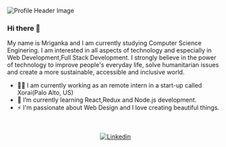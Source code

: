 ![Profile Header Image](https://raw.githubusercontent.com/boramriganka/boramriganka/master/images/githubReadMe.jpg)


### Hi there 👋

My name is Mriganka and I am currently studying  Computer Science Enginering. I am interested in all aspects of technology and especially in Web Development,Full Stack Development. I strongly believe in the power of technology to improve people's everyday life, solve humanitarian issues and create a more sustainable, accessible and inclusive world.
<br>
- 👩‍🎓 I am currently working as an remote intern in a start-up called Xorai(Palo Alto, US)
- 🌱 I’m currently learning React,Redux and Node.js development.
- ⚡ I'm passionate about Web Design and I love creating beautiful things.
<br>

<p align="center">
  <a href="https://www.linkedin.com/in/mrigankabora" target="_blank"><img src="https://img.shields.io/badge/LinkedIn-0077B5?style=for-the-badge&logo=linkedin&logoColor=white" alt="Linkedin"></a>
</p>
